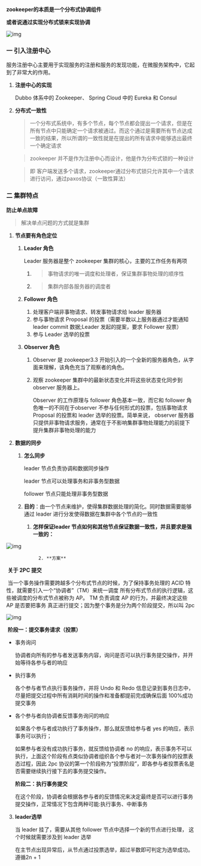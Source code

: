 **zookeeper的本质是一个分布式协调组件**

**或者说通过实现分布式锁来实现协调**

![img](C:\Users\xiaomi\AppData\Local\YNote\data\yangl546493589@163.com\15be6a8735cd4ecf8aa3ae29f5acb190\clipboard.png)

### **一 引入注册中心**

服务注册中心主要用于实现服务的注册和服务的发现功能，在微服务架构中，它起到了非常大的作用。

1. **注册中心的实现**

   Dubbo 体系中的 Zookeeper、 Spring Cloud 中的 Eureka 和 Consul

2. **分布式一致性**

   > 一个分布式系统中，有多个节点，每个节点都会提出一个请求，但是在所有节点中只能确定一个请求被通过。而这个通过是需要所有节点达成一致的结果，所以所谓的一致性就是在提出的所有请求中能够选出最终一个确定请求

   > zookeeper 并不是作为注册中心而设计，他是作为分布式锁的一种设计

   > 即 客户端发送多个请求，zookeeper通过分布式锁只允许其中一个请求进行访问，通过paxos协议（一致性算法）
   
   

### **二 集群特点**

**防止单点故障**

> 解决单点问题的方式就是集群

1. **节点要有角色定位**

   1. **Leader 角色**

      Leader 服务器是整个 zookeeper 集群的核心，主要的工作任务有两项
      1. > 事物请求的唯一调度和处理者，保证集群事物处理的顺序性

      2. > 集群内部各服务器的调度者

   2. **Follower 角色**

      1. 处理客户端非事物请求、转发事物请求给 leader 服务器
      2. 参与事物请求 Proposal 的投票（需要半数以上服务器通过才能通知 leader commit 数据;Leader 发起的提案，要求 Follower 投票）
      3. 参与 Leader 选举的投票

   3. **Observer 角色**

      1. Observer 是 zookeeper3.3 开始引入的一个全新的服务器角色，从字面来理解，该角色充当了观察者的角色。

      2. 观察 zookeeper 集群中的最新状态变化并将这些状态变化同步到 observer 服务器上。

         Observer 的工作原理与 follower 角色基本一致，而它和 follower 角色唯一的不同在于observer 不参与任何形式的投票，包括事物请求 Proposal 的投票和 leader 选举的投票。简单来说， observer 服务器只提供非事物请求服务，通常在于不影响集群事物处理能力的前提下提升集群非事物处理的能力

2. **数据的同步**
   
   1. **怎么同步**
      
      leader 节点负责协调和数据同步操作
      
      leader 节点可以处理事务和非事务型数据
      
      follower 节点只能处理非事务型数据
      
   2. **目的**：由一个节点来维护，使得集群数据处理的简化。同时数据需要能够通过 leader 进行分发使得数据在集群中各个节点的一致性
   
      1. **怎样保证leader 节点如何和其他节点保证数据一致性，并且要求是强一致的：**

![img](C:\Users\xiaomi\AppData\Local\YNote\data\yangl546493589@163.com\341eeae2e7c046d18b824c2edcd45f34\clipboard.png)



 				2. **方案**

​			      **关于 2PC 提交**

​				当一个事务操作需要跨越多个分布式节点的时候，为了保持事务处理的 ACID 特性，就需要引入一个“协调者”（TM）来统一调度				所有分布式节点的执行逻辑，这些被调度的分布式节点被称为 AP。 TM 负责调度 AP 的行为，并最终决定这些 AP 是否要把事务				真正进行提交；因为整个事务是分为两个阶段提交，所以叫 2pc

![img](C:\Users\xiaomi\AppData\Local\YNote\data\yangl546493589@163.com\4042c188e7854b59aec19dd75e6409cd\clipboard.png)

​		**阶段一：提交事务请求（投票）**

- 事务询问

  协调者向所有的参与者发送事务内容，询问是否可以执行事务提交操作，并开始等待各参与者的响应

- 执行事务

  各个参与者节点执行事务操作，并将 Undo 和 Redo 信息记录到事务日志中，尽量把提交过程中所有消耗时间的操作和准备都提前完成确保后面 100%成功提交事务

- 各个参与者向协调者反馈事务询问的响应

  如果各个参与者成功执行了事务操作，那么就反馈给参与者 yes 的响应，表示事务可以执行；

  如果参与者没有成功执行事务，就反馈给协调者 no 的响应，表示事务不可以执行，上面这个阶段有点类似协调者组织各个参与者对一次事务操作的投票表态过程，因此 2pc 协议的第一个阶段称为“投票阶段”，即各参与者投票表名是否需要继续执行接下去的事务提交操作。

  **阶段二：执行事务提交**

  在这个阶段，协调者会根据各参与者的反馈情况来决定最终是否可以进行事务提交操作，正常情况下包含两种可能:执行事务、中断事务



3. **leader选举**

   当 leader 挂了，需要从其他 follower 节点中选择一个新的节点进行处理， 这个时候就需要涉及到 leader 选举

   在主节点出现异常后，从节点通过投票选举，超过半数即可判定为选举成功。遵循2n + 1